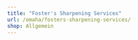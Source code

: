 ```yaml
---
title: "Foster's Sharpening Services"
url: /omaha/fosters-sharpening-services/
shop: Allgemein
---
```

